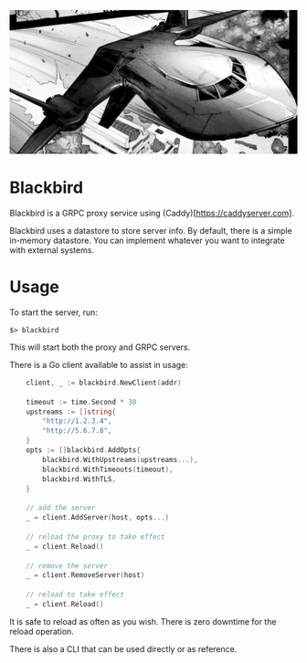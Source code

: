 ![Blackbird](docs/blackbird.png)

# Blackbird
Blackbird is a GRPC proxy service using (Caddy)[https://caddyserver.com].

Blackbird uses a datastore to store server info.  By default, there is a simple in-memory datastore.  You can implement whatever you want to integrate with external systems.

# Usage
To start the server, run:

```
$> blackbird
```

This will start both the proxy and GRPC servers.

There is a Go client available to assist in usage:

```go
    client, _ := blackbird.NewClient(addr)

    timeout := time.Second * 30
    upstreams := []string{
        "http://1.2.3.4",
        "http://5.6.7.8",
    }
    opts := []blackbird.AddOpts{
    	blackbird.WithUpstreams(upstreams...),
    	blackbird.WithTimeouts(timeout),
        blackbird.WithTLS,
    }

    // add the server
    _ = client.AddServer(host, opts...)

    // reload the proxy to take effect
    _ = client.Reload()

    // remove the server
    _ = client.RemoveServer(host)

    // reload to take effect
    _ = client.Reload()
```
It is safe to reload as often as you wish.  There is zero downtime for the reload operation.

There is also a CLI that can be used directly or as reference.
